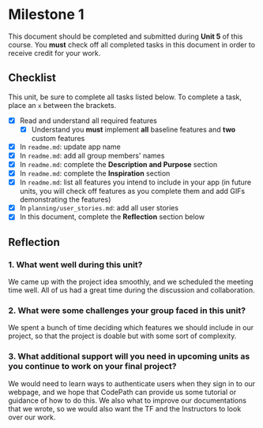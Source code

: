 # Milestone 1

This document should be completed and submitted during **Unit 5** of this course. You **must** check off all completed tasks in this document in order to receive credit for your work.

## Checklist

This unit, be sure to complete all tasks listed below. To complete a task, place an `x` between the brackets.

- [x] Read and understand all required features
  - [x] Understand you **must** implement **all** baseline features and **two** custom features
- [x] In `readme.md`: update app name
- [x] In `readme.md`: add all group members' names
- [x] In `readme.md`: complete the **Description and Purpose** section
- [x] In `readme.md`: complete the **Inspiration** section
- [x] In `readme.md`: list all features you intend to include in your app (in future units, you will check off features as you complete them and add GIFs demonstrating the features)
- [x] In `planning/user_stories.md`: add all user stories
- [x] In this document, complete the **Reflection** section below

## Reflection

### 1. What went well during this unit?

We came up with the project idea smoothly, and we scheduled the meeting time well. All of us had a great time during the discussion and collaboration.

### 2. What were some challenges your group faced in this unit?

We spent a bunch of time deciding which features we should include in our project, so that the project is doable but with some sort of complexity.

### 3. What additional support will you need in upcoming units as you continue to work on your final project?

We would need to learn ways to authenticate users when they sign in to our webpage, and we hope that CodePath can provide us some tutorial or guidance of how to do this. We also what to improve our documentations that we wrote, so we would also want the TF and the Instructors to look over our work.

